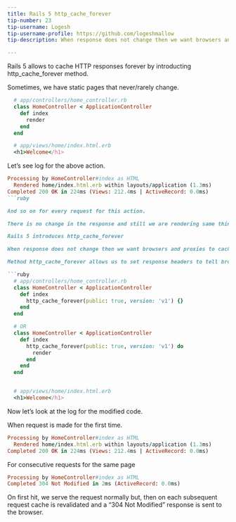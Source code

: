```yaml
---
title: Rails 5 http_cache_forever 
tip-number: 23
tip-username: Logesh
tip-username-profile: https://github.com/logeshmallow
tip-description: When response does not change then we want browsers and proxies to cache it for a long time. Method http_cache_forever allows us to set response headers to tell broswers and proxies that response has not modified.

---
```



Rails 5 allows to cache HTTP responses forever by introducting http_cache_forever method.

Sometimes, we have static pages that never/rarely change.

```ruby
  # app/controllers/home_controller.rb
  class HomeController < ApplicationController
    def index
      render
    end
  end

  # app/views/home/index.html.erb
  <h1>Welcome</h1>
```

Let’s see log for the above action.

```ruby
Processing by HomeController#index as HTML
  Rendered home/index.html.erb within layouts/application (1.3ms)
Completed 200 OK in 224ms (Views: 212.4ms | ActiveRecord: 0.0ms)
```ruby

And so on for every request for this action.

There is no change in the response and still we are rendering same thing again and again and again.

Rails 5 introduces http_cache_forever

When response does not change then we want browsers and proxies to cache it for a long time.

Method http_cache_forever allows us to set response headers to tell broswers and proxies that response has not modified.

```ruby
  # app/controllers/home_controller.rb
  class HomeController < ApplicationController
    def index
      http_cache_forever(public: true, version: 'v1') {}
    end
  end

  # OR
  class HomeController < ApplicationController
    def index
      http_cache_forever(public: true, version: 'v1') do
        render
      end
    end
  end


  # app/views/home/index.html.erb
  <h1>Welcome</h1>
```

Now let’s look at the log for the modified code.

When request is made for the first time.

```ruby
Processing by HomeController#index as HTML
  Rendered home/index.html.erb within layouts/application (1.3ms)
Completed 200 OK in 224ms (Views: 212.4ms | ActiveRecord: 0.0ms)
```

For consecutive requests for the same page

```ruby
Processing by HomeController#index as HTML
Completed 304 Not Modified in 2ms (ActiveRecord: 0.0ms)
```

On first hit, we serve the request normally but, then on each subsequent request cache is revalidated and a “304 Not Modified” response is sent to the browser.

